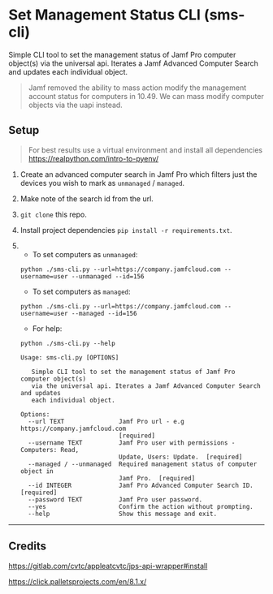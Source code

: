 # Set Management Status CLI (sms-cli)

Simple CLI tool to set the management status of Jamf Pro computer object(s) via the universal api. Iterates a Jamf Advanced Computer Search and updates each individual object.

> Jamf removed the ability to mass action modify the management account status for computers in 10.49. We can mass modify computer objects via the uapi instead.

## Setup

> For best results use a virtual environment and install all dependencies https://realpython.com/intro-to-pyenv/

1. Create an advanced computer search in Jamf Pro which filters just the devices you wish to mark as `unmanaged` / `managed`. 
2. Make note of the search id from the url.
3. `git clone` this repo.
4. Install project dependencies `pip install -r requirements.txt`. 
5. - To set computers as `unmanaged`:
    
    `python ./sms-cli.py --url=https://company.jamfcloud.com --username=user --unmanaged --id=156`
   
   - To set computers as `managed`:
   
   `python ./sms-cli.py --url=https://company.jamfcloud.com --username=user --managed --id=156`

   - For help:
  
   `python ./sms-cli.py --help`
   
   ```
   Usage: sms-cli.py [OPTIONS]

      Simple CLI tool to set the management status of Jamf Pro computer object(s)
      via the universal api. Iterates a Jamf Advanced Computer Search and updates 
      each individual object.

   Options:
     --url TEXT               Jamf Pro url - e.g https://company.jamfcloud.com
                              [required]
     --username TEXT          Jamf Pro user with permissions - Computers: Read,
                              Update, Users: Update.  [required]
     --managed / --unmanaged  Required management status of computer object in
                              Jamf Pro.  [required]
     --id INTEGER             Jamf Pro Advanced Computer Search ID.  [required]
     --password TEXT          Jamf Pro user password.
     --yes                    Confirm the action without prompting.
     --help                   Show this message and exit.
   ```
---

## Credits

https://gitlab.com/cvtc/appleatcvtc/jps-api-wrapper#install

https://click.palletsprojects.com/en/8.1.x/
